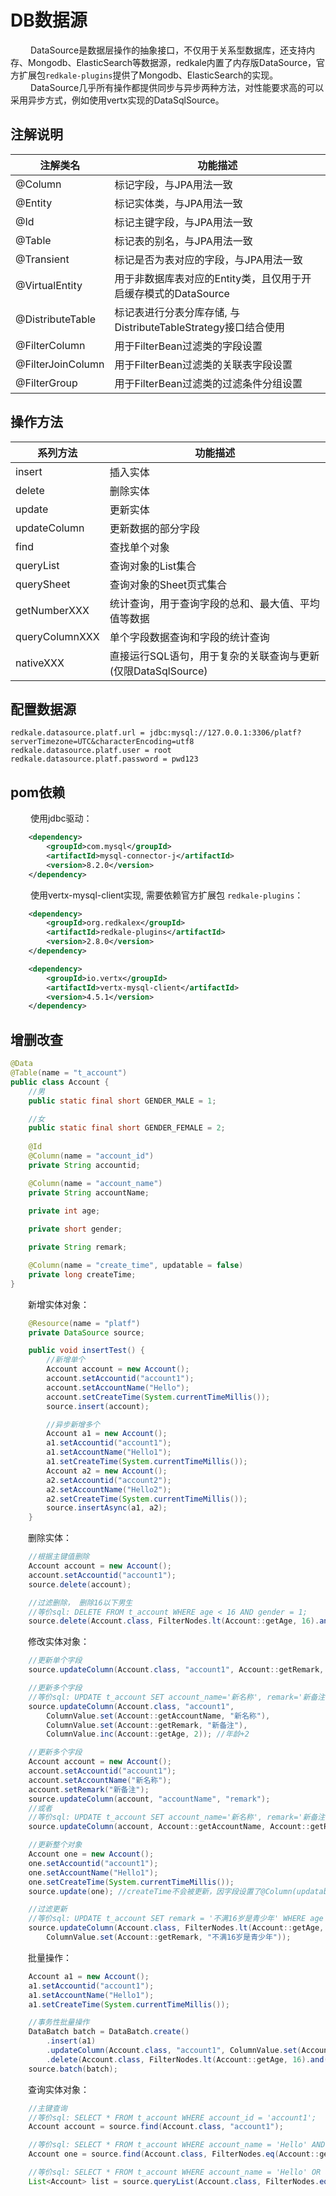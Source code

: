 # DB数据源
&emsp;&emsp; DataSource是数据层操作的抽象接口，不仅用于关系型数据库，还支持内存、Mongodb、ElasticSearch等数据源，redkale内置了内存版DataSource，官方扩展包```redkale-plugins```提供了Mongodb、ElasticSearch的实现。<br>
&emsp;&emsp; DataSource几乎所有操作都提供同步与异步两种方法，对性能要求高的可以采用异步方式，例如使用vertx实现的DataSqlSource。
## 注解说明
 |注解类名 | 功能描述|
 | --- | --- |
 |@Column |标记字段，与JPA用法一致 |
 |@Entity |标记实体类，与JPA用法一致 |
 |@Id |标记主键字段，与JPA用法一致 |
 |@Table |标记表的别名，与JPA用法一致 |
 |@Transient |标记是否为表对应的字段，与JPA用法一致 |
 |@VirtualEntity |用于非数据库表对应的Entity类，且仅用于开启缓存模式的DataSource |
 |@DistributeTable |标记表进行分表分库存储, 与DistributeTableStrategy接口结合使用 |
 |@FilterColumn |用于FilterBean过滤类的字段设置 |
 |@FilterJoinColumn |用于FilterBean过滤类的关联表字段设置 |
 |@FilterGroup  | 用于FilterBean过滤类的过滤条件分组设置 |

## 操作方法
 |系列方法 | 功能描述|
 | --- | --- |
 |insert |插入实体 |
 |delete |删除实体 |
 |update |更新实体 |
 |updateColumn |更新数据的部分字段 |
 |find |查找单个对象 |
 |queryList |查询对象的List集合 |
 |querySheet |查询对象的Sheet页式集合 |
 |getNumberXXX |统计查询，用于查询字段的总和、最大值、平均值等数据 |
 |queryColumnXXX |单个字段数据查询和字段的统计查询 |
 |nativeXXX |直接运行SQL语句，用于复杂的关联查询与更新(仅限DataSqlSource) |

## 配置数据源
```properties
redkale.datasource.platf.url = jdbc:mysql://127.0.0.1:3306/platf?serverTimezone=UTC&characterEncoding=utf8
redkale.datasource.platf.user = root
redkale.datasource.platf.password = pwd123
```

## pom依赖
&emsp;&emsp; 使用jdbc驱动：
```xml
    <dependency>
        <groupId>com.mysql</groupId>
        <artifactId>mysql-connector-j</artifactId>
        <version>8.2.0</version>
    </dependency> 
```

&emsp;&emsp; 使用vertx-mysql-client实现, 需要依赖官方扩展包 ```redkale-plugins```：
```xml
    <dependency>
        <groupId>org.redkalex</groupId>
        <artifactId>redkale-plugins</artifactId>
        <version>2.8.0</version>
    </dependency> 

    <dependency>
        <groupId>io.vertx</groupId>
        <artifactId>vertx-mysql-client</artifactId>
        <version>4.5.1</version>
    </dependency>
```

## 增删改查
```java
@Data
@Table(name = "t_account")
public class Account {
    //男
    public static final short GENDER_MALE = 1;

    //女
    public static final short GENDER_FEMALE = 2;
    
    @Id
    @Column(name = "account_id")
    private String accountid;

    @Column(name = "account_name")
    private String accountName;

    private int age;
    
    private short gender;

    private String remark;

    @Column(name = "create_time", updatable = false)
    private long createTime;
}
```

&emsp;&emsp;新增实体对象：
```java
    @Resource(name = "platf")
    private DataSource source;

    public void insertTest() {
        //新增单个
        Account account = new Account();
        account.setAccountid("account1");
        account.setAccountName("Hello");
        account.setCreateTime(System.currentTimeMillis());
        source.insert(account);

        //异步新增多个
        Account a1 = new Account();
        a1.setAccountid("account1");
        a1.setAccountName("Hello1");
        a1.setCreateTime(System.currentTimeMillis());
        Account a2 = new Account();
        a2.setAccountid("account2");
        a2.setAccountName("Hello2");
        a2.setCreateTime(System.currentTimeMillis());
        source.insertAsync(a1, a2);
    }
```

&emsp;&emsp;删除实体：
```java
    //根据主键值删除
    Account account = new Account();
    account.setAccountid("account1");
    source.delete(account);

    //过滤删除， 删除16以下男生
    //等价sql: DELETE FROM t_account WHERE age < 16 AND gender = 1;
    source.delete(Account.class, FilterNodes.lt(Account::getAge, 16).and("gender", GENDER_MALE));
```

&emsp;&emsp;修改实体对象：
```java
    //更新单个字段
    source.updateColumn(Account.class, "account1", Account::getRemark, "新备注");

    //更新多个字段
    //等价sql: UPDATE t_account SET account_name='新名称', remark='新备注', age=age+2 WHERE account_id='account1';
    source.updateColumn(Account.class, "account1",
        ColumnValue.set(Account::getAccountName, "新名称"),
        ColumnValue.set(Account::getRemark, "新备注"),
        ColumnValue.inc(Account::getAge, 2)); //年龄+2

    //更新多个字段
    Account account = new Account();
    account.setAccountid("account1");
    account.setAccountName("新名称");
    account.setRemark("新备注");
    source.updateColumn(account, "accountName", "remark");
    //或者
    //等价sql: UPDATE t_account SET account_name='新名称', remark='新备注' WHERE account_id='account1';
    source.updateColumn(account, Account::getAccountName, Account::getRemark);

    //更新整个对象
    Account one = new Account();
    one.setAccountid("account1");
    one.setAccountName("Hello1");
    one.setCreateTime(System.currentTimeMillis());
    source.update(one); //createTime不会被更新，因字段设置了@Column(updatable=false)

    //过滤更新
    //等价sql: UPDATE t_account SET remark = '不满16岁是青少年' WHERE age < 16;
    source.updateColumn(Account.class, FilterNodes.lt(Account::getAge, 16),
        ColumnValue.set(Account::getRemark, "不满16岁是青少年"));
```

&emsp;&emsp;批量操作：
```java
    Account a1 = new Account();
    a1.setAccountid("account1");
    a1.setAccountName("Hello1");
    a1.setCreateTime(System.currentTimeMillis());

    //事务性批量操作
    DataBatch batch = DataBatch.create()
        .insert(a1)
        .updateColumn(Account.class, "account1", ColumnValue.set(Account::getRemark, "不满16岁是青少年"))
        .delete(Account.class, FilterNodes.lt(Account::getAge, 16).and("gender", GENDER_MALE));
    source.batch(batch);
```

&emsp;&emsp;查询实体对象：
```java
    //主键查询
    //等价sql: SELECT * FROM t_account WHERE account_id = 'account1';
    Account account = source.find(Account.class, "account1");

    //等价sql: SELECT * FROM t_account WHERE account_name = 'Hello' AND age = 18 LIMIT 1;
    Account one = source.find(Account.class, FilterNodes.eq(Account::getAccountName, "Hello").and(Account::getAge, 18));

    //等价sql: SELECT * FROM t_account WHERE account_name = 'Hello' OR age = 18;
    List<Account> list = source.queryList(Account.class, FilterNodes.eq(Account::getAccountName, "Hello").or(Account::getAge, 18));

```